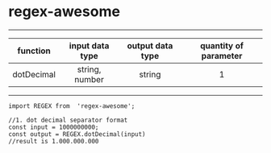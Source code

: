 # regex-awesome
 ______________
| function   | input data type | output data type | quantity of parameter |
|:----------:|:---------------:|:----------------:|:---------------------:|
| dotDecimal | string, number  | string           | 1                     |

___________________
```
import REGEX from  'regex-awesome';

//1. dot decimal separator format
const input = 1000000000; 
const output = REGEX.dotDecimal(input) 
//result is 1.000.000.000

